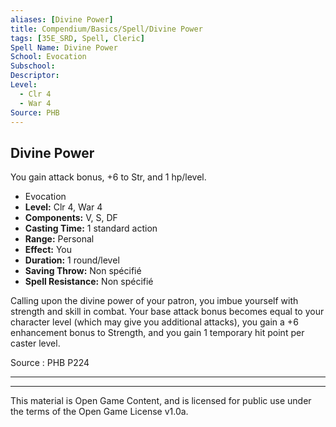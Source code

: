 ```yaml
---
aliases: [Divine Power]
title: Compendium/Basics/Spell/Divine Power
tags: [35E_SRD, Spell, Cleric]
Spell Name: Divine Power
School: Evocation
Subschool: 
Descriptor: 
Level:
  - Clr 4
  - War 4
Source: PHB
---
```



## Divine Power

You gain attack bonus, +6 to Str, and 1 hp/level.

*   Evocation
*   **Level:** Clr 4, War 4
*   **Components:** V, S, DF
*   **Casting Time:** 1 standard action
*   **Range:** Personal
*   **Effect:** You
*   **Duration:** 1 round/level
*   **Saving Throw:** Non spécifié
*   **Spell Resistance:** Non spécifié

<p>Calling upon the divine power of your patron, you imbue yourself with strength and skill in combat. Your base attack bonus becomes equal to your character level (which may give you additional attacks), you gain a +6 enhancement bonus to Strength, and you gain 1 temporary hit point per caster level.</p>

Source : PHB P224

---

---

This material is Open Game Content, and is licensed for public use under
the terms of the Open Game License v1.0a.
